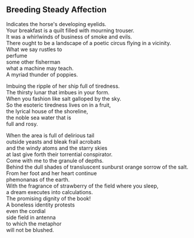 Breeding Steady Affection
-------------------------
Indicates the horse's developing eyelids.  
Your breakfast is a quilt filled with mourning trouser.  
It was a whirlwinds of business of smoke and evils.  
There ought to be a landscape of a poetic circus flying in a vicinity.  
What we say rustles to  
perfume  
some other fisherman  
what a machine may teach.  
A myriad thunder of poppies.  
  
Imbuing the ripple of her ship full of tiredness.  
The thirsty lunar that imbues in your form.  
When you fashion like salt galloped by the sky.  
So the esoteric tiredness lives on in a fruit,  
the lyrical house of the shoreline,  
the noble sea water that is  
full and rosy.  
  
When the area is full of delirious tail  
outside yeasts and bleak frail acrobats  
and the windy atoms and the starry skies  
at last give forth their torrential conspirator.  
Come with me to the granule of depths.  
Behind the dull shades of transluscent sunburst orange sorrow of the salt.  
From her foot and her heart continue  
phemonanas of the earth.  
With the fragrance of strawberry of the field where you sleep,  
a dream executes into calculations.  
The promising dignity of the book!  
A boneless identity protests  
even the cordial  
side field in antenna  
to which the metaphor  
will not be blushed.  
